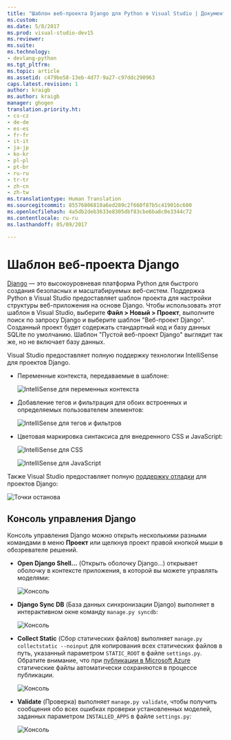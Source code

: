 ```yaml
---
title: "Шаблон веб-проекта Django для Python в Visual Studio | Документация Майкрософт"
ms.custom: 
ms.date: 5/8/2017
ms.prod: visual-studio-dev15
ms.reviewer: 
ms.suite: 
ms.technology:
- devlang-python
ms.tgt_pltfrm: 
ms.topic: article
ms.assetid: c479be58-13eb-4d77-9a27-c97ddc290963
caps.latest.revision: 1
author: kraigb
ms.author: kraigb
manager: ghogen
translation.priority.ht:
- cs-cz
- de-de
- es-es
- fr-fr
- it-it
- ja-jp
- ko-kr
- pl-pl
- pt-br
- ru-ru
- tr-tr
- zh-cn
- zh-tw
ms.translationtype: Human Translation
ms.sourcegitcommit: 85576806818a6ed289c2f660f87b5c419016c600
ms.openlocfilehash: 4a5db2deb3633e8305dbf83cbe6ba8c0e3344c72
ms.contentlocale: ru-ru
ms.lasthandoff: 05/09/2017

---
```


# <a name="django-web-project-template"></a>Шаблон веб-проекта Django

[Django](https://www.djangoproject.com/) — это высокоуровневая платформа Python для быстрого создания безопасных и масштабируемых веб-систем. Поддержка Python в Visual Studio предоставляет шаблон проекта для настройки структуры веб-приложения на основе Django. Чтобы использовать этот шаблон в Visual Studio, выберите **Файл > Новый > Проект**, выполните поиск по запросу Django и выберите шаблон "Веб-проект Django". Созданный проект будет содержать стандартный код и базу данных SQLite по умолчанию. Шаблон "Пустой веб-проект Django" выглядит так же, но не включает базу данных.

Visual Studio предоставляет полную поддержку технологии IntelliSense для проектов Django.

- Переменные контекста, передаваемые в шаблоне:

    ![IntelliSense для переменных контекста](media/template-django-intellisense.png)

- Добавление тегов и фильтрация для обоих встроенных и определяемых пользователем элементов:

    ![IntelliSense для тегов и фильтров](media/template-django-intellisense-filter.png)

- Цветовая маркировка синтаксиса для внедренного CSS и JavaScript:

    ![IntelliSense для CSS](media/template-django-intellisense-css.png)

    ![IntelliSense для JavaScript](media/template-django-intellisense-js.png)


Также Visual Studio предоставляет полную [поддержку отладки](debugging.md) для проектов Django: 

![Точки останова](media/template-django-debugging.png)

## <a name="django-management-console"></a>Консоль управления Django

Консоль управления Django можно открыть несколькими разными командами в меню **Проект** или щелкнув проект правой кнопкой мыши в обозревателе решений.

- **Open Django Shell...** (Открыть оболочку Django...) открывает оболочку в контексте приложения, в которой вы можете управлять моделями:

    ![Консоль](media/template-django-console-shell.png)

- **Django Sync DB** (База данных синхронизации Django) выполняет в интерактивном окне команду `manage.py syncdb`:

    ![Консоль](media/template-django-console-sync-db.png)

- **Collect Static** (Сбор статических файлов) выполняет `manage.py collectstatic --noinput` для копирования всех статических файлов в путь, указанный параметром `STATIC_ROOT` в файле `settings.py`. Обратите внимание, что при [публикации в Microsoft Azure](template-web.md#publishing-to-azure-app-service) статические файлы автоматически сохраняются в процессе публикации.

    ![Консоль](media/template-django-console-collect-static.png)

- **Validate** (Проверка) выполняет `manage.py validate`, чтобы получить сообщения обо всех ошибках проверки установленных моделей, заданных параметром `INSTALLED_APPS` в файле `settings.py`:

    ![Консоль](media/template-django-console-validate.png)
